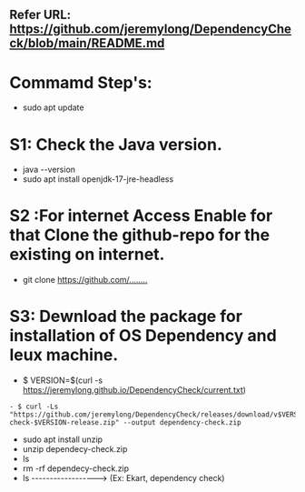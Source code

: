 

## Refer URL: https://github.com/jeremylong/DependencyCheck/blob/main/README.md





Commamd Step's:
==============

  -  sudo apt update

# S1: Check the Java version.
   -  java --version
   - sudo apt install openjdk-17-jre-headless

# S2 :For internet Access Enable for that Clone the github-repo for the existing on internet. 

   - git clone <https://github.com/........>

# S3: Dewnload the package for installation  of OS Dependency and leux machine.

   - $ VERSION=$(curl -s https://jeremylong.github.io/DependencyCheck/current.txt)

    - $ curl -Ls "https://github.com/jeremylong/DependencyCheck/releases/download/v$VERSION/dependency-check-$VERSION-release.zip" --output dependency-check.zip

   - sudo apt install unzip
   - unzip dependecy-check.zip
   - ls
   - rm -rf dependecy-check.zip
   - ls         ------------------> (Ex: Ekart, dependency check)
